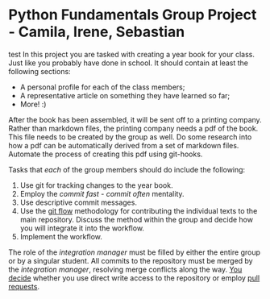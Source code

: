 # Python Fundamentals Group Project - Camila, Irene, Sebastian
test
In this project you are tasked with creating a year book for your class. Just like you probably have done in school. It should contain at least the following sections:

* A personal profile for each of the class members;
* A representative article on something they have learned so far;
* More! :)

After the book has been assembled, it will be sent off to a printing company. Rather than markdown files, the printing company needs a pdf of the book. This file needs to be created by the group as well. Do some research into how a pdf can be automatically derived from a set of markdown files. Automate the process of creating this pdf using git-hooks.

Tasks that _each_ of the group members should do include the following:

1. Use git for tracking changes to the year book.
2. Employ the _commit fast - commit often_ mentality.
3. Use descriptive commit messages.
4. Use the [git flow][1] methodology for contributing the individual texts to the main repository. Discuss the method within the group and decide how you will integrate it into the workflow.
5. Implement the workflow.

The role of the _integration manager_ must be filled by either the entire group or by a singular student. All commits to the repository must be merged by the _integration manager_, resolving merge conflicts along the way. [You decide][whyPR] whether you use direct write access to the repository or employ [pull requests][pr-difference].


[1]: https://www.atlassian.com/git/tutorials/comparing-workflows/gitflow-workflow#:~:text=The%20overall%20flow%20of%20Gitflow,branch%20is%20created%20from%20develop&text=When%20a%20feature%20is%20complete%20it%20is%20merged%20into%20the,merged%20into%20develop%20and%20main
[whyPR]: https://softwareengineering.stackexchange.com/questions/340364/if-i-have-direct-commit-access-is-there-any-reason-to-create-a-pull-request-for
[pr-difference]: https://stackoverflow.com/questions/35007939/what-is-the-difference-between-commits-and-pull-requests
